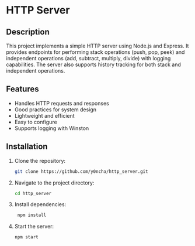 # HTTP Server

## Description
This project implements a simple HTTP server using Node.js and Express. It provides endpoints for performing stack operations (push, pop, peek) and independent operations (add, subtract, multiply, divide) with logging capabilities. The server also supports history tracking for both stack and independent operations.

## Features
- Handles HTTP requests and responses
- Good practices for system design
- Lightweight and efficient
- Easy to configure
- Supports logging with Winston

## Installation
1. Clone the repository:
   ```bash
   git clone https://github.com/y0ncha/http_server.git
2. Navigate to the project directory:
   ```bash
   cd http_server
   ```
3. Install dependencies:
   ```bash
    npm install
    ```
4. Start the server:
   ```bash
   npm start
   ```
